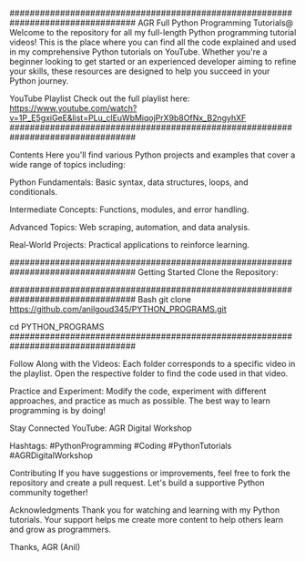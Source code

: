 #################################################################################
AGR Full Python Programming Tutorials@
Welcome to the repository for all my full-length Python programming tutorial videos! 
This is the place where you can find all the code explained and used in my comprehensive Python tutorials on YouTube. 
Whether you're a beginner looking to get started or an experienced developer aiming to refine your skills, these resources are designed to help you succeed in your Python journey.

YouTube Playlist
Check out the full playlist here: 
https://www.youtube.com/watch?v=1P_E5gxiGeE&list=PLu_clEuWbMiqojPrX9b8OfNx_B2ngyhXF
#################################################################################


Contents
Here you'll find various Python projects and examples that cover a wide range of topics including:

Python Fundamentals: 
Basic syntax, data structures, loops, and conditionals.

Intermediate Concepts: 
Functions, modules, and error handling.

Advanced Topics: 
Web scraping, automation, and data analysis.

Real-World Projects: 
Practical applications to reinforce learning.

#################################################################################
Getting Started
Clone the Repository:


#################################################################################
Bash
git clone https://github.com/anilgoud345/PYTHON_PROGRAMS.git

cd PYTHON_PROGRAMS
#################################################################################

Follow Along with the Videos: Each folder corresponds to a specific video in the playlist. Open the respective folder to find the code used in that video.

Practice and Experiment: Modify the code, experiment with different approaches, and practice as much as possible. The best way to learn programming is by doing!

Stay Connected
YouTube: AGR Digital Workshop

Hashtags: 
#PythonProgramming #Coding #PythonTutorials #AGRDigitalWorkshop

Contributing
If you have suggestions or improvements, feel free to fork the repository and create a pull request. Let's build a supportive Python community together!

Acknowledgments
Thank you for watching and learning with my Python tutorials. Your support helps me create more content to help others learn and grow as programmers.

Thanks, AGR (Anil)
